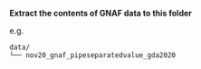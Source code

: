 **Extract the contents of GNAF data to this folder**

e.g.
```
data/
└── nov20_gnaf_pipeseparatedvalue_gda2020
```